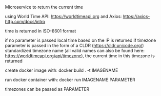 Microservice to return the current time

using World Time API: https://worldtimeapi.org
and Axios: https://axios-http.com/docs/intro

time is returned in ISO-8601 format

if no parameter is passed local time based on the IP is returned
if timezone parameter is passed in the form of a CLDR (https://cldr.unicode.org/) standardized timezone name (all valid names can also be found here: https://worldtimeapi.org/api/timezone), the current time in this timezone is returned

create docker image with:   docker build . -t IMAGENAME

run docker container with:  docker run IMAGENAME PARAMETER

timezones can be passed as PARAMETER
